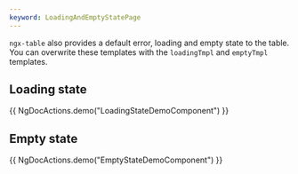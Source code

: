 ```yaml
---
keyword: LoadingAndEmptyStatePage
---
```


`ngx-table` also provides a default error, loading and empty state to the table. You can overwrite these templates with the `loadingTmpl` and `emptyTmpl` templates.

## Loading state

{{ NgDocActions.demo("LoadingStateDemoComponent") }}

## Empty state

{{ NgDocActions.demo("EmptyStateDemoComponent") }}
